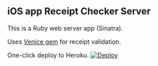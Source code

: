 ## iOS app Receipt Checker Server

This is a Ruby web server app (Sinatra).

Uses [Venice gem](https://github.com/nomad/venice) for receipt validation.
  
One-click deploy to Heroku. 
[![Deploy](https://www.herokucdn.com/deploy/button.svg)](https://heroku.com/deploy)
